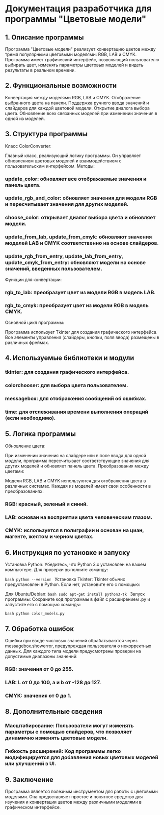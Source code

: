 # **Документация разработчика для программы "Цветовые модели"**
## 1. Описание программы
Программа "Цветовые модели" реализует конвертацию цветов между тремя популярными цветовыми моделями: RGB, LAB и CMYK. Программа имеет графический интерфейс, позволяющий пользователю выбирать цвет, изменять параметры цветовых моделей и видеть результаты в реальном времени.

## 2. Функциональные возможности
Конвертация между моделями RGB, LAB и CMYK.
Отображение выбранного цвета на панели.
Поддержка ручного ввода значений и слайдеров для каждой цветовой модели.
Открытие диалога выбора цвета.
Обновление всех связанных моделей при изменении значения в одной из моделей.
## 3. Структура программы
Класс ColorConverter:

Главный класс, реализующий логику программы. Он управляет обновлением цветовых моделей и взаимодействием с пользовательским интерфейсом.
Методы:

### update_color: обновляет все отображаемые значения и панель цвета.
### update_rgb_and_color: обновляет значения для модели RGB и пересчитывает значения для других моделей.
### choose_color: открывает диалог выбора цвета и обновляет модели.
### update_from_lab, update_from_cmyk: обновляют значения моделей LAB и CMYK соответственно на основе слайдеров.
### update_rgb_from_entry, update_lab_from_entry, update_cmyk_from_entry: обновляют модели на основе значений, введенных пользователем.
Функции для конвертации:

### rgb_to_lab: преобразует цвет из модели RGB в модель LAB.
### rgb_to_cmyk: преобразует цвет из модели RGB в модель CMYK.
Основной цикл программы:

Программа использует Tkinter для создания графического интерфейса. Все элементы управления (слайдеры, кнопки, поля ввода) размещены в различных фреймах.

## 4. Используемые библиотеки и модули
   ### tkinter: для создания графического интерфейса.
   ### colorchooser: для выбора цвета пользователем.
   ### messagebox: для отображения сообщений об ошибках.
   ### time: для отслеживания времени выполнения операций (если необходимо).

## 5. Логика программы
Обновление цвета:

При изменении значения на слайдере или в поле ввода для одной модели, программа пересчитывает соответствующие значения для других моделей и обновляет панель цвета.
Преобразования между цветами:

Модели RGB, LAB и CMYK используются для отображения цвета в различных системах. Каждая из моделей имеет свои особенности в преобразованиях:
### RGB: красный, зеленый и синий.
### LAB: основан на восприятии цвета человеческим глазом.
### CMYK: используется в полиграфии и основан на циан, магенте, желтом и черном цветах.
## 6. Инструкция по установке и запуску
Установка Python: Убедитесь, что Python 3.x установлен на вашем компьютере. Для проверки выполните команду:

``bash
python --version
``
Установка Tkinter: Tkinter обычно предустановлен в Python. Если нет, установите его с помощью:

Для Ubuntu/Debian:
``bash
sudo apt-get install python3-tk
``
Запуск программы: Сохраните код программы в файл с расширением .py и запустите его с помощью команды:

``bash
python color_models.py
``
## 7. Обработка ошибок
Ошибки при вводе числовых значений обрабатываются через messagebox.showerror, предупреждая пользователя о некорректных данных.
Для каждого типа модели предусмотрены проверки на допустимые диапазоны значений:
### RGB: значения от 0 до 255.
### LAB: L от 0 до 100, a и b от -128 до 127.
### CMYK: значения от 0 до 1.
## 8. Дополнительные сведения
### Масштабирование: Пользователи могут изменять параметры с помощью слайдеров, что позволяет динамично изменять цветовые модели.
### Гибкость расширений: Код программы легко модифицируется для добавления новых цветовых моделей или улучшений в UI.
## 9. Заключение
Программа является полезным инструментом для работы с цветовыми моделями. Она предоставляет простое и понятное средство для изучения и конвертации цветов между различными моделями в графическом интерфейсе.
